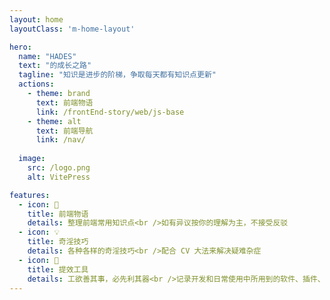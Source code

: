 ```yaml
---
layout: home
layoutClass: 'm-home-layout'

hero:
  name: "HADES"
  text: "的成长之路"
  tagline: "知识是进步的阶梯，争取每天都有知识点更新"
  actions:
    - theme: brand
      text: 前端物语
      link: /frontEnd-story/web/js-base
    - theme: alt
      text: 前端导航
      link: /nav/
    
  image:
    src: /logo.png
    alt: VitePress

features:
  - icon: 📖
    title: 前端物语
    details: 整理前端常用知识点<br />如有异议按你的理解为主，不接受反驳
  - icon: 💡
    title: 奇淫技巧
    details: 各种各样的奇淫技巧<br />配合 CV 大法来解决疑难杂症
  - icon: 🧰
    title: 提效工具
    details: 工欲善其事，必先利其器<br />记录开发和日常使用中所用到的软件、插件、扩展等
---
```


<style>
:root {
  --vp-home-hero-name-color: transparent;
  --vp-home-hero-name-background: -webkit-linear-gradient(120deg, #bd34fe, #41d1ff);
}
</style>
